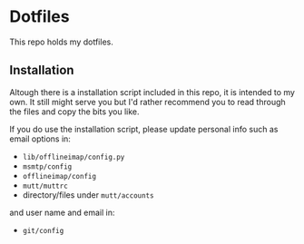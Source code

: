 # Dotfiles

This repo holds my dotfiles.

## Installation

Altough there is a installation script included in this repo, it is intended to
my own. It still might serve you but I'd rather recommend you to read through the
files and copy the bits you like.

If you do use the installation script, please update personal info such as email
options in:

* `lib/offlineimap/config.py`
* `msmtp/config`
* `offlineimap/config`
* `mutt/muttrc`
* directory/files under `mutt/accounts`

and user name and email in:

* `git/config`
